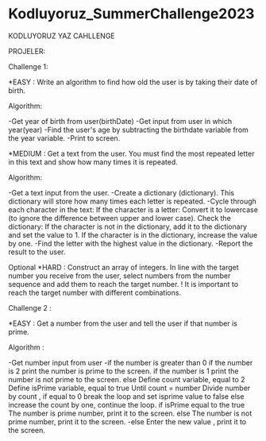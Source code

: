 # Kodluyoruz_SummerChallenge2023

KODLUYORUZ YAZ CAHLLENGE

PROJELER:

Challenge 1:

*EASY : Write an algorithm to find how old the user is by taking their date of birth.

Algorithm: 

-Get year of birth from user(birthDate)
-Get input from user in which year(year)
-Find the user's age by subtracting the birthdate variable from the year variable.
-Print to screen.

*MEDIUM : Get a text from the user. You must find the most repeated letter in this text and show how many times it is repeated.

Algorithm: 

-Get a text input from the user.
-Create a dictionary (dictionary). This dictionary will store how many times each letter is repeated.
-Cycle through each character in the text:
    If the character is a letter:
        Convert it to lowercase (to ignore the difference between upper and lower case).
        Check the dictionary:
            If the character is not in the dictionary, add it to the dictionary and set the value to 1.
            If the character is in the dictionary, increase the value by one.
-Find the letter with the highest value in the dictionary.
-Report the result to the user.

Optional
*HARD : Construct an array of integers. In line with the target number you receive from the user, select numbers from the number sequence and add them to reach the target number.
! It is important to reach the target number with different combinations.

Challenge 2 :

*EASY : Get a number from the user and tell the user if that number is prime.

Algorithm :

-Get number input from user
-if the number is greater than 0
    if the number is 2
        print the number is prime to the screen.
    if the number is 1
        print the number is not prime to the screen.
    else
        Define count variable, equal to 2
        Define isPrime variable, equal to true
        Until count = number
            Divide number by count , 
                if equal to 0 break the loop and set isprime value to false
                else increase the count by one, continue the loop.
    if isPrime equal to the true 
        The number is prime number, print it to the screen.
    else
        The number is not prime number, print it to the screen.
-else
    Enter the new value , print it to the screen.


